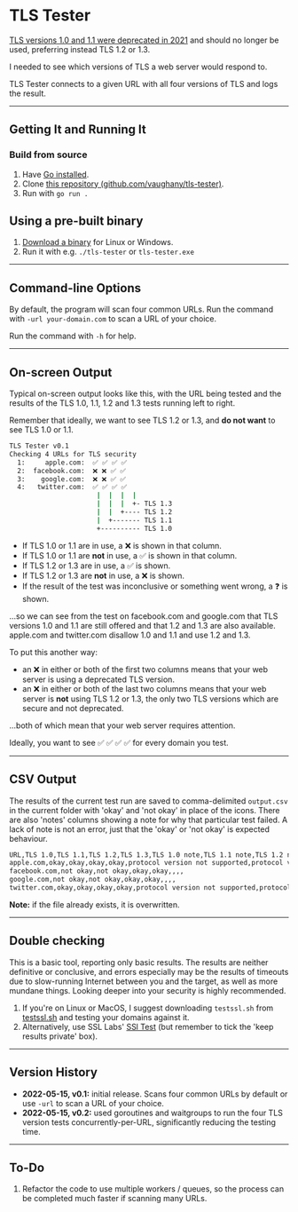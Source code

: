 # TLS Tester

[TLS versions 1.0 and 1.1 were deprecated in 2021](https://en.wikipedia.org/wiki/Transport_Layer_Security#History_and_development) and should no longer be used, preferring instead TLS 1.2 or 1.3.  

I needed to see which versions of TLS a web server would respond to.

TLS Tester connects to a given URL with all four versions of TLS and logs the result.

---

## Getting It and Running It

### Build from source

1. Have [Go installed](https://go.dev/doc/install).
2. Clone [this repository (github.com/vaughany/tls-tester)](https://github.com/vaughany/tls-tester).
3. Run with `go run .`

## Using a pre-built binary

1. [Download a binary](https://github.com/vaughany/tls-tester/releases) for Linux or Windows.
2. Run it with e.g. `./tls-tester` or `tls-tester.exe`

---

## Command-line Options 

By default, the program will scan four common URLs.  Run the command with `-url your-domain.com` to scan a URL of your choice.

Run the command with `-h` for help.

---

## On-screen Output

Typical on-screen output looks like this, with the URL being tested and the results of the TLS 1.0, 1.1, 1.2 and 1.3 tests running left to right.

Remember that ideally, we want to see TLS 1.2 or 1.3, and **do not want** to see TLS 1.0 or 1.1.

```bash
TLS Tester v0.1
Checking 4 URLs for TLS security
  1:     apple.com:  ✅ ✅ ✅ ✅
  2:  facebook.com:  ❌ ❌ ✅ ✅
  3:    google.com:  ❌ ❌ ✅ ✅
  4:   twitter.com:  ✅ ✅ ✅ ✅
                      |  |  |  |
                      |  |  |  +- TLS 1.3
                      |  |  +---- TLS 1.2
                      |  +------- TLS 1.1
                      +---------- TLS 1.0
```

* If TLS 1.0 or 1.1 are in use, a ❌ is shown in that column.
* If TLS 1.0 or 1.1 are **not** in use, a ✅ is shown in that column.
* If TLS 1.2 or 1.3 are in use, a ✅ is shown.
* If TLS 1.2 or 1.3 are **not** in use, a ❌ is shown.
* If the result of the test was inconclusive or something went wrong, a ❓ is shown.

...so we can see from the test on facebook.com and google.com that TLS versions 1.0 and 1.1 are still offered and that 1.2 and 1.3 are also available. apple.com and twitter.com disallow 1.0 and 1.1 and use 1.2 and 1.3.

To put this another way: 

* an ❌ in either or both of the first two columns means that your web server is using a deprecated TLS version.
* an ❌ in either or both of the last two columns means that your web server is **not** using TLS 1.2 or 1.3, the only two TLS versions which are secure and not deprecated. 

...both of which mean that your web server requires attention.

Ideally, you want to see ✅ ✅ ✅ ✅ for every domain you test.

---

## CSV Output

The results of the current test run are saved to comma-delimited `output.csv` in the current folder with 'okay' and 'not okay' in place of the icons. There are also 'notes' columns showing a note for why that particular test failed.  A lack of note is not an error, just that the 'okay' or 'not okay' is expected behaviour.

```bash
URL,TLS 1.0,TLS 1.1,TLS 1.2,TLS 1.3,TLS 1.0 note,TLS 1.1 note,TLS 1.2 note,TLS 1.3 note
apple.com,okay,okay,okay,okay,protocol version not supported,protocol version not supported,,
facebook.com,not okay,not okay,okay,okay,,,,
google.com,not okay,not okay,okay,okay,,,,
twitter.com,okay,okay,okay,okay,protocol version not supported,protocol version not supported,,
```

**Note:** if the file already exists, it is overwritten.

---

## Double checking

This is a basic tool, reporting only basic results. The results are neither definitive or conclusive, and errors especially may be the results of timeouts due to slow-running Internet between you and the target, as well as more mundane things. Looking deeper into your security is highly recommended.

1. If you're on Linux or MacOS, I suggest downloading `testssl.sh` from [testssl.sh](https://testssl.sh/) and testing your domains against it.  
2. Alternatively, use SSL Labs' [SSl Test](https://www.ssllabs.com/ssltest/) (but remember to tick the 'keep results private' box).

---

## Version History

* **2022-05-15, v0.1:** initial release. Scans four common URLs by default or use `-url` to scan a URL of your choice.
* **2022-05-15, v0.2:** used goroutines and waitgroups to run the four TLS version tests concurrently-per-URL, significantly reducing the testing time.

---

## To-Do

1. Refactor the code to use multiple workers / queues, so the process can be completed much faster if scanning many URLs.
